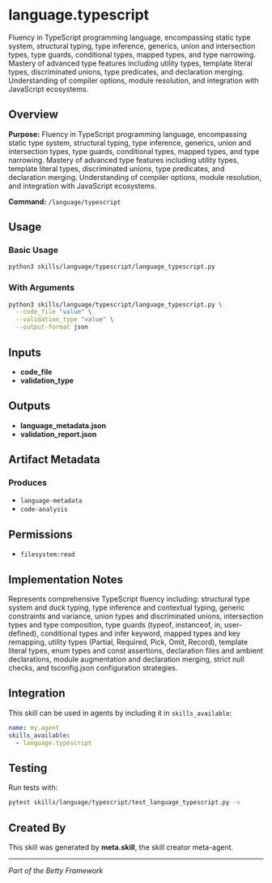 # language.typescript

Fluency in TypeScript programming language, encompassing static type system, structural typing, type inference, generics, union and intersection types, type guards, conditional types, mapped types, and type narrowing. Mastery of advanced type features including utility types, template literal types, discriminated unions, type predicates, and declaration merging. Understanding of compiler options, module resolution, and integration with JavaScript ecosystems.

## Overview

**Purpose:** Fluency in TypeScript programming language, encompassing static type system, structural typing, type inference, generics, union and intersection types, type guards, conditional types, mapped types, and type narrowing. Mastery of advanced type features including utility types, template literal types, discriminated unions, type predicates, and declaration merging. Understanding of compiler options, module resolution, and integration with JavaScript ecosystems.

**Command:** `/language/typescript`

## Usage

### Basic Usage

```bash
python3 skills/language/typescript/language_typescript.py
```

### With Arguments

```bash
python3 skills/language/typescript/language_typescript.py \
  --code_file "value" \
  --validation_type "value" \
  --output-format json
```

## Inputs

- **code_file**
- **validation_type**

## Outputs

- **language_metadata.json**
- **validation_report.json**

## Artifact Metadata

### Produces

- `language-metadata`
- `code-analysis`

## Permissions

- `filesystem:read`

## Implementation Notes

Represents comprehensive TypeScript fluency including: structural type system and duck typing, type inference and contextual typing, generic constraints and variance, union types and discriminated unions, intersection types and type composition, type guards (typeof, instanceof, in, user-defined), conditional types and infer keyword, mapped types and key remapping, utility types (Partial, Required, Pick, Omit, Record), template literal types, enum types and const assertions, declaration files and ambient declarations, module augmentation and declaration merging, strict null checks, and tsconfig.json configuration strategies.

## Integration

This skill can be used in agents by including it in `skills_available`:

```yaml
name: my.agent
skills_available:
  - language.typescript
```

## Testing

Run tests with:

```bash
pytest skills/language/typescript/test_language_typescript.py -v
```

## Created By

This skill was generated by **meta.skill**, the skill creator meta-agent.

---

*Part of the Betty Framework*
